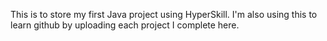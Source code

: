 This is to store my first Java project using HyperSkill. I'm also using this to learn github by uploading each project I complete here.
